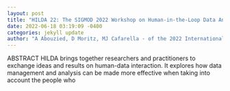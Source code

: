 ```yaml
--- 
layout: post 
title: "HILDA 22: The SIGMOD 2022 Workshop on Human-in-the-Loop Data Analytics" 
date: 2022-06-18 03:19:09 -0400 
categories: jekyll update 
author: "A Abouzied, D Moritz, MJ Cafarella - of the 2022 International Conference on , 2022" 
--- 
```

ABSTRACT HILDA brings together researchers and practitioners to exchange ideas and results on human-data interaction. It explores how data management and analysis can be made more effective when taking into account the people who